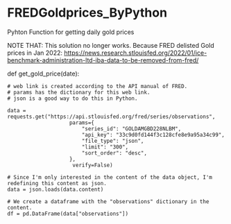 # FREDGoldprices_ByPython
Pyhton Function for getting daily gold prices 


NOTE THAT: This solution no longer works. Because FRED delisted Gold prices in Jan 2022:
https://news.research.stlouisfed.org/2022/01/ice-benchmark-administration-ltd-iba-data-to-be-removed-from-fred/


def get_gold_price(date):
     
                   
    # web link is created according to the API manual of FRED.
    # params has the dictionary for this web link.
    # json is a good way to do this in Python.
    
    data = requests.get("https://api.stlouisfed.org/fred/series/observations",
                        params={
                            "series_id": "GOLDAMGBD228NLBM",
                            "api_key": "33c9d0fd144f3c128cfe8e9a95a34c99",
                            "file_type": "json",
                            "limit": "300",
                            "sort_order": "desc",
                        },
                         verify=False)
    
    # Since I'm only interested in the content of the data object, I'm redefining this content as json.
    data = json.loads(data.content)
    
    # We create a dataframe with the "observations" dictionary in the content.
    df = pd.DataFrame(data["observations"])
